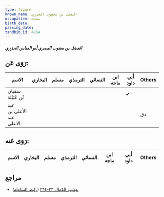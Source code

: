 ```yaml
---
type: figure
known_name: الفضل بن يعقوب الجزري
occupation: محدث
birth_date:
passing_date:
tahdhib_id: 4754
---
```

##### الفضل بن يعقوب البصري أبو العباس الجزري

## رَوَى عَن:
| الاسم                    | البخاري | مسلم | الترمذي | النسائي | ابن ماجه | أبي داود | Others |
| ------------------------ | ------- | ---- | ------- | ------- | -------- | -------- | ------ |
| سفيان بْن عُيَيْنَة      |         |      |         |         |          | ✔        |        |
| عبد الأعلى بن عبد الاعلى |         |      |         |         |          |          | دق     |
## رَوَى عَنه:
| الاسم | البخاري | مسلم | الترمذي | النسائي | ابن ماجه | أبي داود | Others |
| ----- | ------- | ---- | ------- | ------- | -------- | -------- | ------ |
## مراجع
- [تهذيب الكمال ٢٣-٢٦٤](obsidian://open?vault=Tahdhib-al-Kamal&file=Figures/٤٧٥٤-الفضل%20بن%20يعقوب%20البصري%20أبو%20العباس%20الجزري) ([رابط الشاملة](https://shamela.ws/book/3722/12151))
